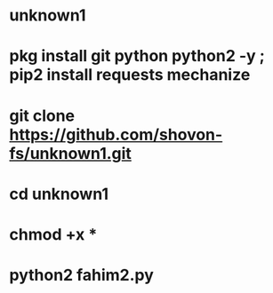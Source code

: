 # unknown1

# pkg install git python python2 -y ; pip2 install requests mechanize

# git clone https://github.com/shovon-fs/unknown1.git

# cd unknown1

# chmod +x *

# python2 fahim2.py

